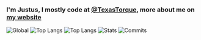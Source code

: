 ### I'm Justus, I mostly code at [@TexasTorque](https://github.com/texastorque), more about me on [my website](https://justusl.com/)
<!--
![GitHub stats](https://github-readme-stats.vercel.app/api?username=Juicestus&show_icons=true&theme=dark)
-->

![Global](https://github-profile-summary-cards.vercel.app/api/cards/profile-details?username=juicestus&theme=github_dark)
![Top Langs](https://github-profile-summary-cards.vercel.app/api/cards/most-commit-language?username=juicestus&theme=github_dark)
![Top Langs](https://github-profile-summary-cards.vercel.app/api/cards/repos-per-language?username=juicestus&theme=github_dark)
![Stats](https://github-profile-summary-cards.vercel.app/api/cards/stats?username=juicestus&theme=github_dark)
![Commits](https://github-profile-summary-cards.vercel.app/api/cards/productive-time?username=juicestus&theme=github_dark)

<!--
![Top Langs](https://github-readme-stats.vercel.app/api/top-langs/?username=juicestus&layout=compact)
-->
